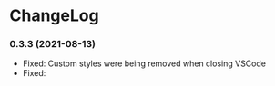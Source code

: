 # ChangeLog

### 0.3.3 (2021-08-13)

- Fixed: Custom styles were being removed when closing VSCode
- Fixed:
